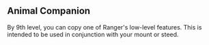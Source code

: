 ## Animal Companion
By 9th level, you can copy one of Ranger's low-level features.
This is intended to be used in conjunction with your mount or steed.
